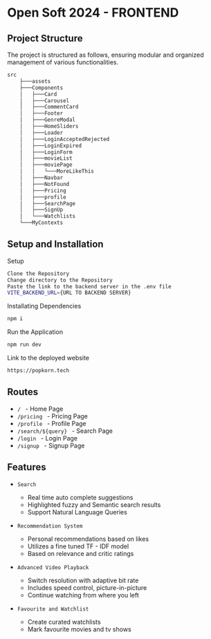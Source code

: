 
# Open Soft 2024 - FRONTEND

## Project Structure
The project is structured as follows, ensuring modular and organized management of various functionalities.

```bash
src
    ├───assets
    ├───Components
    │   ├───Card
    │   ├───Carousel
    │   ├───CommentCard
    │   ├───Footer
    │   ├───GenreModal
    │   ├───HomeSliders
    │   ├───Loader
    │   ├───LoginAcceptedRejected
    │   ├───LoginExpired
    │   ├───LoginForm
    │   ├───movieList
    │   ├───moviePage
    │   │   └───MoreLikeThis
    │   ├───Navbar
    │   ├───NotFound
    │   ├───Pricing
    │   ├───profile
    │   ├───SearchPage
    │   ├───SignUp
    │   └───Watchlists
    └───MyContexts
```
## Setup and Installation

Setup
```bash
Clone the Repository
Change directory to the Repository
Paste the link to the backend server in the .env file 
VITE_BACKEND_URL={URL TO BACKEND SERVER}
```

Installating Dependencies
```bash
npm i
```

Run the Application
```bash
npm run dev
```
Link to the deployed website 
```bash
https://popkorn.tech
```
## Routes

* ```/ ``` - Home Page
* ```/pricing ``` - Pricing Page
* ```/profile ``` - Profile Page
* ```/search/${query} ``` - Search Page
* ```/login ``` - Login Page
* ```/signup ``` - Signup Page

## Features

* ```Search ``` 
    * Real time auto complete suggestions
    * Highlighted fuzzy and Semantic search results
    * Support Natural Language Queries

* ```Recommendation System```
    * Personal recommendations based on likes
    * Utilizes a fine tuned TF - IDF model
    * Based on relevance and critic ratings

* ```Advanced Video Playback```
    * Switch resolution with adaptive bit rate
    * Includes speed control, picture-in-picture
    * Continue watching from where you left

* ```Favourite and Watchlist```
    * Create curated watchlists
    * Mark favourite movies and tv shows

